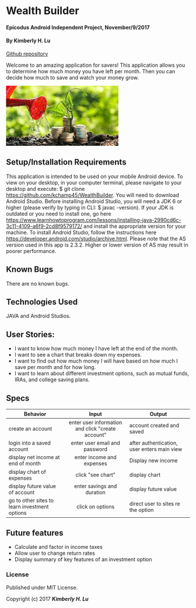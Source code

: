 # Wealth Builder

#### Epicodus Android Independent Project, November/9/2017

#### By **Kimberly H. Lu**

[Github repository](https://github.com/kchamp45/WealthBuilder/)

Welcome to an amazing application for savers!  This application allows you to determine how much money you have left per month.  Then you can decide how much to save and watch your money grow.

![app-screenshot](https://github.com/kchamp45/WealthBuilder/blob/master/app/src/main/res/drawable/growmoney.jpeg?raw=true)

## Setup/Installation Requirements

This application is intended to be used on your mobile Android device.  To view on your desktop, in your computer terminal, please navigate to your desktop and execute:  $ git clone https://github.com/kchamp45/WealthBuilder.  You will need to download Android Studio. Before installing Android Studio, you will need a JDK 6 or higher (please verify by typing in CLI: $ javac -version). If your JDK is outdated or you need to install one, go here https://www.learnhowtoprogram.com/lessons/installing-java-2990cd6c-3c11-4109-a6f9-2cd8f9579172/ and install the appropriate version for your machine. To install Android Studio, follow the instructions here https://developer.android.com/studio/archive.html.  Please note that the AS version used in this app is 2.3.2. Higher or lower version of AS may result in poorer performance.

## Known Bugs

There are no known bugs.

## Technologies Used

JAVA and Android Studios.

## User Stories:

* I want to know how much money I have left at the end of the month.
* I want to see a chart that breaks down my expenses.
* I want to find out how much money I will have based on how much I save per month and for how long.
* I want to learn about different investment options, such as mutual funds, IRAs, and college saving plans.

## Specs

| Behavior  | Input | Output |
| ------------- |:-------------:| -----|
| create an account | enter user information and click "create account"| account created and saved |
| login into a saved account | enter user email and password | after authentication, user enters main view|
| display net income at end of month  | enter income and expenses| Display new income |
| display chart of expenses | click "see chart"| display chart |
| display future value of account| enter savings and duration| display future value|
| go to other sites to learn investment options | click on options| direct user to sites re the option|

## Future features

* Calculate and factor in income taxes
* Allow user to change return rates
* Display summary of key features of an investment option

### License

Published under MIT License.

Copyright (c) 2017 **_Kimberly H. Lu_**
